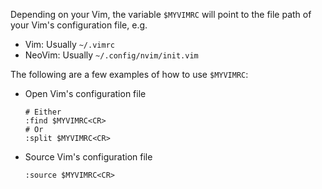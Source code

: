 Depending on your Vim, the variable `$MYVIMRC` will point to
the file path of your Vim's configuration file, e.g.
- Vim: Usually `~/.vimrc`
- NeoVim: Usually `~/.config/nvim/init.vim`

The following are a few examples of how to use `$MYVIMRC`:
- Open Vim's configuration file
  ```vim
  # Either
  :find $MYVIMRC<CR>
  # Or
  :split $MYVIMRC<CR>
  ```
- Source Vim's configuration file
  ```vim
  :source $MYVIMRC<CR>
  ```
